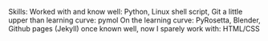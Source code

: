 Skills:
Worked with and know well: Python, Linux shell script, Git
a little upper than learning curve: pymol
On the learning curve: PyRosetta, Blender, Github pages (Jekyll)
once known well, now I sparely work with: HTML/CSS 